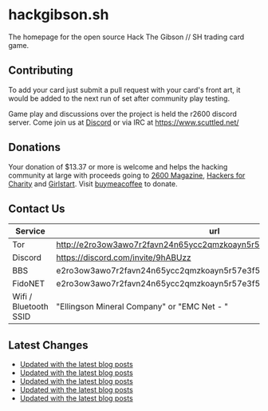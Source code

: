 # hackgibson.sh
The homepage for the open source Hack The Gibson // SH trading card game.


## Contributing

To add your card just submit a pull request with your card's front art, it would be added to the next run of set after community play testing.

Game play and discussions over the project is held the r2600 discord server. Come join us at [Discord](https://discord.com/invite/9hABUzz) or via IRC at https://www.scuttled.net/


## Donations

Your donation of $13.37 or more is welcome and helps the hacking community at large with proceeds going to [2600 Magazine](https://2600.com/), [Hackers for Charity](https://hackersforcharity.org) and [Girlstart](https://girlstart.org).  Visit [buymeacoffee](https://www.buymeacoffee.com/hackgibson.sh) to donate.


## Contact Us

Service | url
-|-
Tor | http://e2ro3ow3awo7r2favn24n65ycc2qmzkoayn5r57e3f56nvjwdcgg32ad.onion
Discord | https://discord.com/invite/9hABUzz
BBS | e2ro3ow3awo7r2favn24n65ycc2qmzkoayn5r57e3f56nvjwdcgg32ad.onion:23
FidoNET | e2ro3ow3awo7r2favn24n65ycc2qmzkoayn5r57e3f56nvjwdcgg32ad.onion:24554
Wifi / Bluetooth SSID | "Ellingson Mineral Company" or "EMC Net - <fidonet address>"

## Latest Changes
<!-- BLOG-POST-LIST:START -->
- [Updated with the latest blog posts](https://github.com/DFW2600/hackgibson.sh/commit/663a42820fd56609c652c7f4921af1886168dac2)
- [Updated with the latest blog posts](https://github.com/DFW2600/hackgibson.sh/commit/23390f60bff4c3888b8d63c63de9a92968394b63)
- [Updated with the latest blog posts](https://github.com/DFW2600/hackgibson.sh/commit/11d461506742917e4eb6be2d8b120cecb3c82ee5)
- [Updated with the latest blog posts](https://github.com/DFW2600/hackgibson.sh/commit/76426d936fd1f11d6d8eb0c13c0265fc05df2d5e)
- [Updated with the latest blog posts](https://github.com/DFW2600/hackgibson.sh/commit/984f1279baad1740ed1f17158acb6ed96d0866c7)
<!-- BLOG-POST-LIST:END -->
